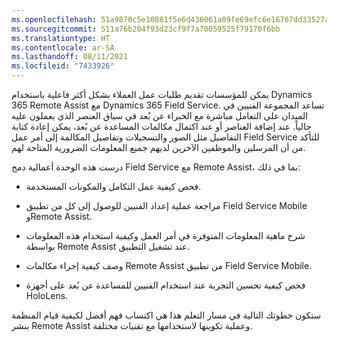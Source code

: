 ```yaml
---
ms.openlocfilehash: 51a9870c5e10881f5e6d436061a09fe69efc6e16767dd33527ab7d99699ffed4
ms.sourcegitcommit: 511a76b204f93d23cf9f7a70059525f79170f6bb
ms.translationtype: HT
ms.contentlocale: ar-SA
ms.lasthandoff: 08/11/2021
ms.locfileid: "7433926"
---
```

يمكن للمؤسسات تقديم طلبات عمل العملاء بشكل أكثر فاعلية باستخدام Dynamics 365 Remote Assist مع Dynamics 365 Field Service. تساعد المجموعة الفنيين في الميدان على التعامل مباشرة مع الخبراء عن بُعد في سياق العنصر الذي يعملون عليه حالياً. عند إضافة العناصر أو عند اكتمال مكالمات المساعدة عن بُعد، يمكن إعادة كتابة التفاصيل مثل الصور والتسجيلات وتفاصيل المكالمة إلى أمر عمل Field Service للتأكد من أن المرسلين والموظفين الآخرين لديهم جميع المعلومات الضرورية المتاحة لهم.

درست هذه الوحدة أعمالية دمج Field Service مع Remote Assist، بما في ذلك:

-   فحص كيفية عمل التكامل والمكونات المستخدمة.

-   مراجعة عملية إعداد الفنيين للوصول إلى كل من تطبيق Field Service Mobile وRemote Assist.
 
-   شرح ماهية المعلومات المتوفرة في أمر العمل وكيفية استخدام هذه المعلومات بواسطة Remote Assist عند تشغيل التطبيق.

-   وصف كيفية إجراء مكالمات Remote Assist من تطبيق Field Service Mobile.

-   فحص كيفية تحسين التجربة عند استخدام الفنيين للمساعدة عن بُعد على أجهزة HoloLens.

ستكون خطوتك التالية في مسار التعلم هذا هي اكتساب فهم أفضل لكيفية قيام المنظمة بنشر Remote Assist وعملية تكوينها لاستخدامها مع تقنيات مختلفة.

